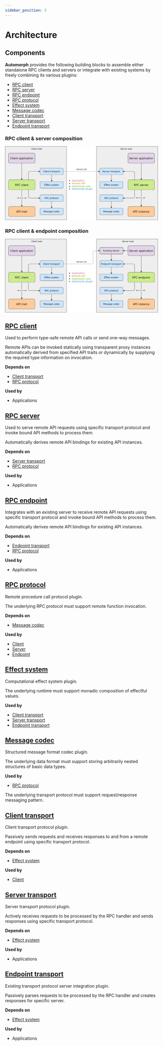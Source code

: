 ```yaml
---
sidebar_position: 3
---
```


# Architecture

## Components

**Automorph** provides the following building blocks to assemble either standalone RPC clients and servers or integrate
with existing systems by freely combining its various plugins:

* [RPC client](https://automorph.org/api/automorph/RpcClient.html)
* [RPC server](https://automorph.org/api/automorph/RpcServer.html)
* [RPC endpoint](https://automorph.org/api/automorph/RpcEndpoint.html)
* [RPC protocol](https://automorph.org/api/automorph/spi/RpcProtocol.html)
* [Effect system](https://automorph.org/api/automorph/spi/EffectSystem.html)
* [Message codec](https://automorph.org/api/automorph/spi/MessageCodec.html)
* [Client transport](https://automorph.org/api/automorph/spi/ClientTransport.html)
* [Server transport](https://automorph.org/api/automorph/spi/ServerTransport.html)
* [Endpoint transport](https://automorph.org/api/automorph/spi/EndpointTransport.html)


### RPC client & server composition

![RPC client & server](images/architecture-server.jpg)

### RPC client & endpoint composition

![RPC client & endpoint](images/architecture-endpoint.jpg)


## [RPC client](https://automorph.org/api/automorph/RpcClient.html)

Used to perform type-safe remote API calls or send one-way messages.

Remote APIs can be invoked statically using transparent proxy instances automatically derived from specified API
 traits or dynamically by supplying the required type information on invocation.

**Depends on**

* [Client transport](https://automorph.org/api/automorph/spi/ClientTransport.html)
* [RPC protocol](https://automorph.org/api/automorph/spi/RpcProtocol.html)

**Used by**

* Applications


## [RPC server](https://automorph.org/api/automorph/RpcServer.html)

Used to serve remote API requests using specific transport protocol and invoke bound API
methods to process them.

Automatically derives remote API bindings for existing API instances.

**Depends on**

* [Server transport](https://automorph.org/api/automorph/spi/ServerTransport.html)
* [RPC protocol](https://automorph.org/api/automorph/spi/RpcProtocol.html)

**Used by**

* Applications


## [RPC endpoint](https://automorph.org/api/automorph/RpcEndpoint.html)

Integrates with an existing server to receive remote API requests using
specific transport protocol and invoke bound API methods to process them.

Automatically derives remote API bindings for existing API instances.

**Depends on**

* [Endpoint transport](https://automorph.org/api/automorph/spi/EndpointTransport.html)
* [RPC protocol](https://automorph.org/api/automorph/spi/RpcProtocol.html)

**Used by**

* Applications


## [RPC protocol](https://automorph.org/api/automorph/spi/RpcProtocol.html)

Remote procedure call protocol plugin.

The underlying RPC protocol must support remote function invocation.

**Depends on**

* [Message codec](https://automorph.org/api/automorph/spi/MessageCodec.html)

**Used by**

* [Client](https://automorph.org/api/automorph/RpcClient.html)
* [Server](https://automorph.org/api/automorph/RpcServer.html)
* [Endpoint](https://automorph.org/api/automorph/RpcEndpoint.html)


## [Effect system](https://automorph.org/api/automorph/spi/EffectSystem.html)

Computational effect system plugin.

The underlying runtime must support monadic composition of effectful values.

**Used by**

* [Client transport](https://automorph.org/api/automorph/spi/ClientTransport.html)
* [Server transport](https://automorph.org/api/automorph/spi/ServerTransport.html)
* [Endpoint transport](https://automorph.org/api/automorph/spi/EndpointTransport.html)

## [Message codec](https://automorph.org/api/automorph/spi/MessageCodec.html)

Structured message format codec plugin.

The underlying data format must support storing arbitrarily nested structures of basic data types.

**Used by**

* [RPC protocol](https://automorph.org/api/automorph/spi/RpcProtocol.html)

The underlying transport protocol must support request/response messaging pattern.


## [Client transport](https://automorph.org/api/automorph/spi/ClientTransport.html)

Client transport protocol plugin.

Passively sends requests and receives responses to and from a remote endpoint using specific transport protocol.

**Depends on**

* [Effect system](https://automorph.org/api/automorph/spi/EffectSystem.html)

**Used by**

* [Client](https://automorph.org/api/automorph/RpcClientTransport.html)


## [Server transport](https://automorph.org/api/automorph/spi/ServerTransport.html)

Server transport protocol plugin.

Actively receives requests to be processed by the RPC handler and sends responses using specific transport protocol.

**Depends on**

* [Effect system](https://automorph.org/api/automorph/spi/EffectSystem.html)

**Used by**

* Applications


## [Endpoint transport](https://automorph.org/api/automorph/spi/EndpointTransport.html)

Existing transport protocol server integration plugin.

Passively parses requests to be processed by the RPC handler and creates responses for specific server.

**Depends on**

* [Effect system](https://automorph.org/api/automorph/spi/EffectSystem.html)

**Used by**

* Applications
